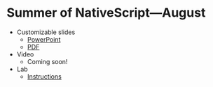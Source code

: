 # Summer of NativeScript—August

* Customizable slides
    * [PowerPoint](slides.pptx)
    * [PDF](slides.pdf)
* Video
    * Coming soon!
* Lab
    * [Instructions](lab.md)